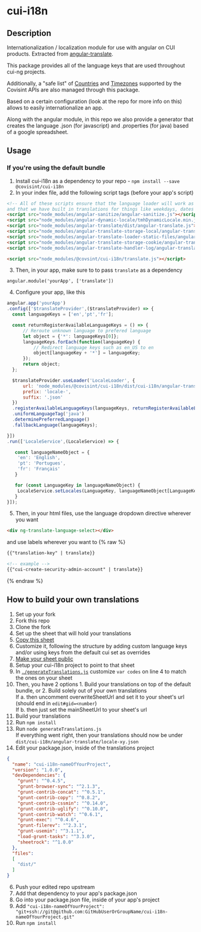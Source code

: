 # cui-i18n
## Description
Internationalization / localization module for use with angular on CUI products. Extracted from [angular-translate](https://github.com/angular-translate/angular-translate).

This package provides all of the language keys that are used throughout cui-ng projects.

Additionally, a "safe list" of [Countries](https://github.com/Covisint/cui-i18n/blob/master/src/main/java/com/covisint/cui/i18n/ListCountry.java) and [Timezones](https://github.com/Covisint/cui-i18n/blob/master/generateTimezones.js) supported by the Covisint APIs are also managed through this package.

Based on a certain configuration (look at the repo for more info on this) allows to easily internationalize an app.

Along with the angular module, in this repo we also provide a generator that creates the language .json (for javascript) and .properties (for java) based of a google spreadsheet.

## Usage

### If you're using the default bundle

1. Install cui-i18n as a dependency to your repo - `npm install --save @covisint/cui-i18n`
2. In your index file, add the following script tags (before your app's script)
  ```html
  <!-- All of these scripts ensure that the language loader will work as efficientely as possible
  and that we have built in translations for things like weekdays, dates and currencies. -->
  <script src="node_modules/angular-sanitize/angular-sanitize.js"></script>
  <script src="node_modules/angular-dynamic-locale/tmhDynamicLocale.min.js"></script>
  <script src="node_modules/angular-translate/dist/angular-translate.js"></script>
  <script src="node_modules/angular-translate-storage-local/angular-translate-storage-local.js"></script>
  <script src="node_modules/angular-translate-loader-static-files/angular-translate-loader-static-files.js"></script>
  <script src="node_modules/angular-translate-storage-cookie/angular-translate-storage-cookie.js"></script>
  <script src="node_modules/angular-translate-handler-log/angular-translate-handler-log.js"></script>

  <script src="node_modules/@covsint/cui-i18n/translate.js"></script>
  ```
3. Then, in your app, make sure to to pass `translate` as a dependency
  ```
  angular.module('yourApp', ['translate'])
  ```
4. Configure your app, like this
  ```javascript
  angular.app('yourApp')
  .config(['$translateProvider',($translateProvider) => {
    const languageKeys = ['en','pt','fr'];

    const returnRegisterAvailableLanguageKeys = () => {
        // Reroute unknown language to prefered language
        let object = {'*': languageKeys[0]};
        languageKeys.forEach(function(languageKey) {
            // Redirect language keys such as en_US to en
            object[languageKey + '*'] = languageKey;
        });
        return object;
    };

    $translateProvider.useLoader('LocaleLoader', {
        url: 'node_modules/@covisint/cui-i18n/dist/cui-i18n/angular-translate/',
        prefix: 'locale-',
        suffix: '.json'
    })
    .registerAvailableLanguageKeys(languageKeys, returnRegisterAvailableLanguageKeys())
    .uniformLanguageTag('java')
    .determinePreferredLanguage()
    .fallbackLanguage(languageKeys);

  }])
  .run(['LocaleService',(LocaleService) => {

     const languageNameObject = {
      'en': 'English',
      'pt': 'Portugues',
      'fr': 'Français'
     }

     for (const LanguageKey in languageNameObject) {
      LocaleService.setLocales(LanguageKey, languageNameObject[LanguageKey]);
     }
  }]);
  ```
5. Then, in your html files, use the language dropdown directive wherever you want
  ```html
  <div ng-translate-language-select></div>
  ```
and use labels wherever you want to
{% raw %}

  ```html
  {{"translation-key" | translate}}

  <!-- example -->
  {{"cui-create-security-admin-account" | translate}}
  ```
{% endraw %}

## How to build your own translations

1. Set up your fork
  1. Fork this repo
  2. Clone the fork
2. Set up the sheet that will hold your translations
  1. [Copy this sheet](https://docs.google.com/spreadsheets/d/1VbMLi5EPmkE-_tiBIgB_HRu_HNPg2-i1F9OXXzWJqGk/edit#gid=0)
  2. Customize it, following the structure by adding custom language keys and/or using keys from the default cui set as overrides
  3. [Make your sheet public](http://www.wikihow.com/Make-a-Google-Doc-Public)
3. Setup your cui-i18n project to point to that sheet
  1. In [`./generateTranslations.js`](./generateTranslations.js) customize `var codes` on line 4 to match the ones on your sheet
  2. Then, you have 2 options
    1. Build your translations on top of the default bundle, or
    2. Build solely out of your own translations
    <br/>If a. then uncomment overwriteSheetUrl and set it to your sheet's url (should end in `edit#gid=<number`)
    <br/> If b. then just set the mainSheetUrl to your sheet's url
4. Build your translations
  1. Run `npm install`
  2. Run `node generateTranslations.js`
  <br/> If everything went right, then your translations should now be under `dist/cui-i18n/angular-translate/locale-xy.json`
5. Edit your package.json, inside of the translations project 

  ```json
  {
    "name": "cui-i18n-nameOfYourProject",
    "version": "1.0.0",
    "devDependencies": {
      "grunt": "^0.4.5",
      "grunt-browser-sync": "^2.1.3",
      "grunt-contrib-concat": "^0.5.1",
      "grunt-contrib-copy": "^0.8.2",
      "grunt-contrib-cssmin": "^0.14.0",
      "grunt-contrib-uglify": "^0.10.0",
      "grunt-contrib-watch": "^0.6.1",
      "grunt-exec": "^0.4.6",
      "grunt-filerev": "^2.3.1",
      "grunt-usemin": "^3.1.1",
      "load-grunt-tasks": "^3.3.0",
      "sheetrock": "^1.0.0"
    },
    "files":
    [
      "dist/"
    ]
  }
  ```

6. Push your edited repo upstream
7. Add that dependency to your app's package.json
  1. Go into your package.json file, inside of your app's project
  2. Add `"cui-i18n-nameOfYourProject": "git+ssh://git@github.com:GitHubUserOrGroupName/cui-i18n-nameOfYourProject.git"`
  3. Run `npm install`
